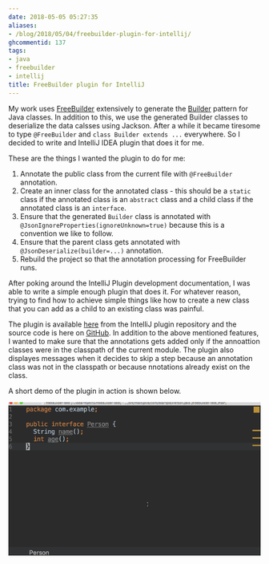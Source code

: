 ```yaml
---
date: 2018-05-05 05:27:35
aliases:
- /blog/2018/05/04/freebuilder-plugin-for-intellij/
ghcommentid: 137
tags:
- java
- freebuilder
- intellij
title: FreeBuilder plugin for IntelliJ
---
```


My work uses [FreeBuilder](http://freebuilder.inferred.org/) extensively to generate the [Builder](https://en.wikipedia.org/wiki/Builder_pattern) pattern for Java classes. In addition to this, we use the generated Builder classes to deserialize the data calsses using Jackson. After a while it became tiresome to type `@FreeBuilder` and `class Builder extends ...` everywhere. So I decided to write and IntelliJ IDEA plugin that does it for me.

<!--more-->

These are the things I wanted the plugin to do for me:

1. Annotate the public class from the current file with `@FreeBuilder` annotation.
1. Create an inner class for the annotated class - this should be a `static` class if the annotated class is an `abstract` class and a child class if the annotated class is an `interface`.
1. Ensure that the generated `Builder` class is annotated with `@JsonIgnoreProperties(ignoreUnknown=true)` because this is a convention we like to follow.
1. Ensure that the parent class gets annotated with `@JsonDeserialize(builder=...)` annotation.
1. Rebuild the project so that the annotation processing for FreeBuilder runs.

After poking around the IntelliJ Plugin development documentation, I was able to write a simple enough plugin that does it. For whatever reason, trying to find how to achieve simple things like how to create a new class that you can add as a child to an existing class was painful.

The plugin is available [here](https://plugins.jetbrains.com/plugin/10705-freebuilder-plugin) from the IntelliJ plugin repository and the source code is here on [GitHub](https://github.com/sdqali/freebuilder-intellij-plugin). In addition to the above mentioned features, I wanted to make sure that the annotations gets added only if the annoattion classes were in the classpath of the current module. The plugin also displayes messages when it decides to skip a step because an annotation class was not in the classpath or because nnotations already exist on the class.

A short demo of the plugin in action is shown below.

!["FreeBuilder Plugin Demo"](/images/freebuilder-plugin-demo.gif "FreeBuilder Plugin Demo")
